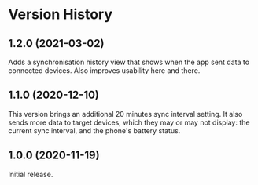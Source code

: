 # Version History

## 1.2.0 (2021-03-02)

Adds a synchronisation history view that shows when the app sent data to connected devices. Also improves usability here and there.

## 1.1.0 (2020-12-10)

This version brings an additional 20 minutes sync interval setting. It  also sends more data to target devices, which they may or may not  display: the current sync interval, and the phone's battery status.

## 1.0.0 (2020-11-19)

Initial release.